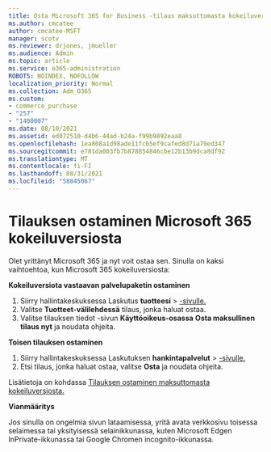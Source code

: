 ```yaml
---
title: Osta Microsoft 365 for Business -tilaus maksuttomasta kokeiluversiosta
ms.author: cmcatee
author: cmcatee-MSFT
manager: scotv
ms.reviewer: drjones, jmueller
ms.audience: Admin
ms.topic: article
ms.service: o365-administration
ROBOTS: NOINDEX, NOFOLLOW
localization_priority: Normal
ms.collection: Adm_O365
ms.custom:
- commerce_purchase
- "257"
- "1400007"
ms.date: 08/10/2021
ms.assetid: ed072510-d4b6-44ad-b24a-f99b9892eaa8
ms.openlocfilehash: 1ea808a1d98ade11fc65ef9cafed8d71a79ed347
ms.sourcegitcommit: e781da003fb7b878854846cbe12b13b9dca8df92
ms.translationtype: MT
ms.contentlocale: fi-FI
ms.lasthandoff: 08/31/2021
ms.locfileid: "58845067"
---
```

# <a name="buy-a-subscription-to-microsoft-365-from-your-free-trial"></a>Tilauksen ostaminen Microsoft 365 kokeiluversiosta

Olet yrittänyt Microsoft 365 ja nyt voit ostaa sen. Sinulla on kaksi vaihtoehtoa, kun Microsoft 365 kokeiluversiosta:
  
 **Kokeiluversiota vastaavan palvelupaketin ostaminen**
  
1. Siirry hallintakeskuksessa Laskutus **tuotteesi** \> [-sivulle.](https://go.microsoft.com/fwlink/p/?linkid=842054)
2. Valitse **Tuotteet-välilehdessä** tilaus, jonka haluat ostaa.
3. Valitse tilauksen tiedot -sivun **Käyttöoikeus-osassa** **Osta maksullinen tilaus nyt** ja noudata ohjeita.
 
**Toisen tilauksen ostaminen**
  
1. Siirry hallintakeskuksessa Laskutuksen **hankintapalvelut** \> [-sivulle.](https://go.microsoft.com/fwlink/p/?linkid=868433)
2. Etsi tilaus, jonka haluat ostaa, valitse **Osta** ja noudata ohjeita.

Lisätietoja on kohdassa [Tilauksen ostaminen maksuttomasta kokeiluversiosta.](https://docs.microsoft.com/microsoft-365/commerce/try-or-buy-microsoft-365#buy-a-subscription-from-your-free-trial)

**Vianmääritys**

Jos sinulla on ongelmia sivun lataamisessa, yritä avata verkkosivu toisessa selaimessa tai yksityisessä selainikkunassa, kuten Microsoft Edgen InPrivate-ikkunassa tai Google Chromen incognito-ikkunassa.